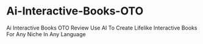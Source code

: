 # Ai-Interactive-Books-OTO
Ai Interactive Books OTO Review Use AI To Create Lifelike Interactive Books For Any Niche In Any Language
